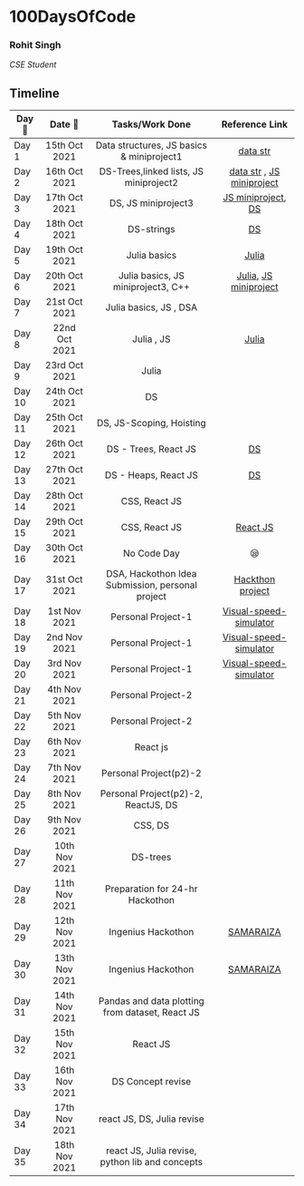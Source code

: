 # 100DaysOfCode

### Rohit Singh
*CSE Student* 



## Timeline

| Day 🌅| Date 📆      | Tasks/Work Done  | Reference Link|
| ----- |   :-------:   | :---------------:|  :----------:  |
| Day 1 | 15th Oct 2021 | Data structures, JS basics & miniproject1             |     [data str](https://github.com/Rohit-singh-code/Data-Structures) |
| Day 2 | 16th Oct 2021 | DS-Trees,linked lists, JS miniproject2            | [data str](https://github.com/Rohit-singh-code/Data-Structures) , [JS miniproject](https://github.com/Rohit-singh-code/Web-Dev/tree/main/Mini-Projects)        |      
| Day 3 | 17th Oct 2021 |     DS, JS miniproject3              |   [JS miniproject](https://github.com/Rohit-singh-code/Web-Dev/tree/main/Mini-Projects/Dice-game), [DS](https://github.com/Rohit-singh-code/Data-Structures/tree/main/TREES)          |
| Day 4 | 18th Oct 2021 |     DS-strings            | [DS](https://github.com/RohitSinghDev/Data-Structures/tree/main/Strings)          |
| Day 5 | 19th Oct 2021 |     Julia basics           | [Julia](https://github.com/RohitSinghDev/Julia-Programming)          |
| Day 6 | 20th Oct 2021 |     Julia basics, JS miniproject3, C++           | [Julia](https://github.com/RohitSinghDev/Julia-Programming), [JS miniproject](https://github.com/RohitSinghDev/Web-Dev/tree/main/Mini-Projects/Dice-game)       |
| Day 7 | 21st Oct 2021 |     Julia basics, JS , DSA         |       |
| Day 8 | 22nd Oct 2021 |     Julia , JS          | [Julia](https://github.com/RohitSinghDev/Julia-Programming)      |
| Day 9 | 23rd Oct 2021 |     Julia           |      |
| Day 10 | 24th Oct 2021 |     DS           |      |
| Day 11 | 25th Oct 2021 |     DS, JS-Scoping, Hoisting           |      |
| Day 12 | 26th Oct 2021 |     DS - Trees, React JS           |   [DS](https://github.com/RohitSinghDev/Data-Structures/tree/main/TREES)   |
| Day 13 | 27th Oct 2021 |     DS - Heaps, React JS           |   [DS](https://github.com/RohitSinghDev/Data-Structures/tree/main/Heaps)  |
| Day 14 | 28th Oct 2021 |     CSS, React JS           |     |
| Day 15 | 29th Oct 2021 |     CSS, React JS           |   [React JS](https://github.com/RohitSinghDev/Web-Dev)  |
| Day 16 | 30th Oct 2021 |     No Code Day         |  😪 |
| Day 17 | 31st Oct 2021 |        DSA, Hackothon Idea Submission, personal project    | [Hackthon project](https://github.com/RohitSinghDev/SAMARAIZA) |
| Day 18 | 1st Nov 2021 |   Personal Project-1         | [Visual-speed-simulator](https://github.com/RohitSinghDev/Visual-Speed-Simulator) |
| Day 19 | 2nd Nov 2021 |   Personal Project-1         | [Visual-speed-simulator](https://github.com/RohitSinghDev/Visual-Speed-Simulator) |
| Day 20 | 3rd Nov 2021 |   Personal Project-1        | [Visual-speed-simulator](https://github.com/RohitSinghDev/Visual-Speed-Simulator) |
| Day 21 | 4th Nov 2021 |   Personal Project-2        |  |
| Day 22 | 5th Nov 2021 |   Personal Project-2        |  |
| Day 23 | 6th Nov 2021 |   React js        |  |
| Day 24 | 7th Nov 2021 |   Personal Project(p2)-2        |  |
| Day 25 | 8th Nov 2021 |   Personal Project(p2)-2, ReactJS, DS        |  |
| Day 26 | 9th Nov 2021 |   CSS, DS        |  |
| Day 27 | 10th Nov 2021 |   DS-trees       |  |
| Day 28 | 11th Nov 2021 |   Preparation for 24-hr Hackothon       |  |
| Day 29 | 12th Nov 2021 | Ingenius Hackothon     | [SAMARAIZA](https://github.com/RohitSinghDev/SAMARAIZA) |
| Day 30 | 13th Nov 2021 | Ingenius Hackothon     | [SAMARAIZA](https://github.com/RohitSinghDev/SAMARAIZA) |
| Day 31 | 14th Nov 2021 |   Pandas and data plotting from dataset, React JS     |  |
| Day 32 | 15th Nov 2021 |   React JS    |  |
| Day 33 | 16th Nov 2021 |  DS Concept revise    |  |
| Day 34 | 17th Nov 2021 |  react JS, DS, Julia revise    |  |
| Day 35 | 18th Nov 2021 |  react JS, Julia revise, python lib and concepts    |  |
